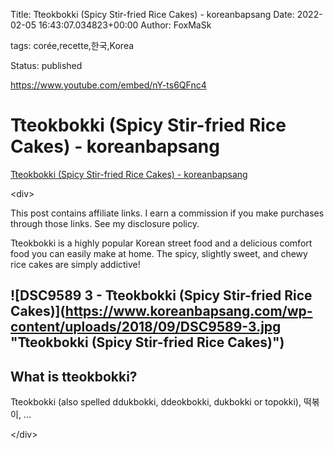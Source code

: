 Title: Tteokbokki (Spicy Stir-fried Rice Cakes) - koreanbapsang
Date: 2022-02-05 16:43:07.034823+00:00
Author: FoxMaSk 

tags: corée,recette,한국,Korea

Status: published



https://www.youtube.com/embed/nY-ts6QFnc4

# Tteokbokki (Spicy Stir-fried Rice Cakes) - koreanbapsang

[Tteokbokki (Spicy Stir-fried Rice Cakes) - koreanbapsang](https://www.koreanbapsang.com/tteokbokki-spicy-stir-fried-rice-cakes/)

&lt;div&gt;

This post contains affiliate links. I earn a commission if you make
purchases through those links. See my disclosure policy.

Tteokbokki is a highly popular Korean street food and a delicious
comfort food you can easily make at home. The spicy, slightly sweet, and
chewy rice cakes are simply addictive!

![DSC9589 3 - Tteokbokki (Spicy Stir-fried Rice Cakes)](https://www.koreanbapsang.com/wp-content/uploads/2018/09/DSC9589-3.jpg &#34;Tteokbokki (Spicy Stir-fried Rice Cakes)&#34;)
----------------------------------------------------------------------------------------------------------------------------------------------------------------------------------------------------------------------------------------------

What is tteokbokki?
-------------------

Tteokbokki (also spelled ddukbokki, ddeokbokki, dukbokki or topokki),
떡볶이, ...

&lt;/div&gt;